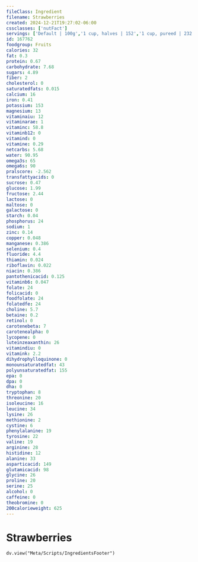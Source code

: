 ```yaml
---
fileClass: Ingredient
filename: Strawberries
created: 2024-12-21T19:27:02-06:00
cssclasses: ['nutFact']
servings: ['Default | 100g','1 cup, halves | 152','1 cup, pureed | 232','1 cup, sliced | 166','1 cup, whole | 144','1 extra large (1-5/8 inch dia) | 27','1 large (1-3/8 inch dia) | 18','1 medium (1-1/4 inch dia) | 12','1 pint as purchased, yields | 357','1 small (1 inch dia) | 7']
id: 167762
foodgroup: Fruits
calories: 32
fat: 0.3
protein: 0.67
carbohydrate: 7.68
sugars: 4.89
fiber: 2
cholesterol: 0
saturatedfats: 0.015
calcium: 16
iron: 0.41
potassium: 153
magnesium: 13
vitaminaiu: 12
vitaminarae: 1
vitaminc: 58.8
vitaminb12: 0
vitamind: 0
vitamine: 0.29
netcarbs: 5.68
water: 90.95
omega3s: 65
omega6s: 90
pralscore: -2.562
transfattyacids: 0
sucrose: 0.47
glucose: 1.99
fructose: 2.44
lactose: 0
maltose: 0
galactose: 0
starch: 0.04
phosphorus: 24
sodium: 1
zinc: 0.14
copper: 0.048
manganese: 0.386
selenium: 0.4
fluoride: 4.4
thiamin: 0.024
riboflavin: 0.022
niacin: 0.386
pantothenicacid: 0.125
vitaminb6: 0.047
folate: 24
folicacid: 0
foodfolate: 24
folatedfe: 24
choline: 5.7
betaine: 0.2
retinol: 0
carotenebeta: 7
carotenealpha: 0
lycopene: 0
luteinzeaxanthin: 26
vitamindiu: 0
vitamink: 2.2
dihydrophylloquinone: 0
monounsaturatedfat: 43
polyunsaturatedfat: 155
epa: 0
dpa: 0
dha: 0
tryptophan: 8
threonine: 20
isoleucine: 16
leucine: 34
lysine: 26
methionine: 2
cystine: 6
phenylalanine: 19
tyrosine: 22
valine: 19
arginine: 28
histidine: 12
alanine: 33
asparticacid: 149
glutamicacid: 98
glycine: 26
proline: 20
serine: 25
alcohol: 0
caffeine: 0
theobromine: 0
200calorieweight: 625
---
```


# Strawberries

```dataviewjs
dv.view("Meta/Scripts/IngredientsFooter")
```